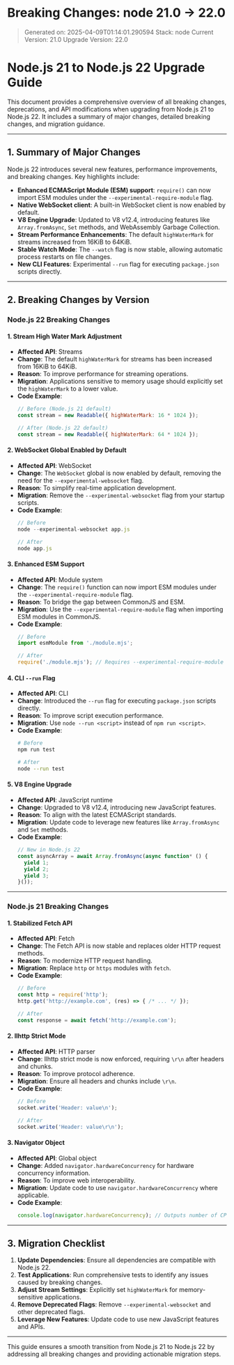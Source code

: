 # Breaking Changes: node 21.0 → 22.0
> Generated on: 2025-04-09T01:14:01.290594
> Stack: node
> Current Version: 21.0
> Upgrade Version: 22.0

# Node.js 21 to Node.js 22 Upgrade Guide

This document provides a comprehensive overview of all breaking changes, deprecations, and API modifications when upgrading from Node.js 21 to Node.js 22. It includes a summary of major changes, detailed breaking changes, and migration guidance.

---

## 1. Summary of Major Changes

Node.js 22 introduces several new features, performance improvements, and breaking changes. Key highlights include:

- **Enhanced ECMAScript Module (ESM) support**: `require()` can now import ESM modules under the `--experimental-require-module` flag.
- **Native WebSocket client**: A built-in WebSocket client is now enabled by default.
- **V8 Engine Upgrade**: Updated to V8 v12.4, introducing features like `Array.fromAsync`, `Set` methods, and WebAssembly Garbage Collection.
- **Stream Performance Enhancements**: The default `highWaterMark` for streams increased from 16KiB to 64KiB.
- **Stable Watch Mode**: The `--watch` flag is now stable, allowing automatic process restarts on file changes.
- **New CLI Features**: Experimental `--run` flag for executing `package.json` scripts directly.

---

## 2. Breaking Changes by Version

### **Node.js 22 Breaking Changes**

#### **1. Stream High Water Mark Adjustment**
- **Affected API**: Streams
- **Change**: The default `highWaterMark` for streams has been increased from 16KiB to 64KiB.
- **Reason**: To improve performance for streaming operations.
- **Migration**: Applications sensitive to memory usage should explicitly set the `highWaterMark` to a lower value.
- **Code Example**:
  ```javascript
  // Before (Node.js 21 default)
  const stream = new Readable({ highWaterMark: 16 * 1024 });

  // After (Node.js 22 default)
  const stream = new Readable({ highWaterMark: 64 * 1024 });
  ```

#### **2. WebSocket Global Enabled by Default**
- **Affected API**: WebSocket
- **Change**: The `WebSocket` global is now enabled by default, removing the need for the `--experimental-websocket` flag.
- **Reason**: To simplify real-time application development.
- **Migration**: Remove the `--experimental-websocket` flag from your startup scripts.
- **Code Example**:
  ```javascript
  // Before
  node --experimental-websocket app.js

  // After
  node app.js
  ```

#### **3. Enhanced ESM Support**
- **Affected API**: Module system
- **Change**: The `require()` function can now import ESM modules under the `--experimental-require-module` flag.
- **Reason**: To bridge the gap between CommonJS and ESM.
- **Migration**: Use the `--experimental-require-module` flag when importing ESM modules in CommonJS.
- **Code Example**:
  ```javascript
  // Before
  import esmModule from './module.mjs';

  // After
  require('./module.mjs'); // Requires --experimental-require-module flag
  ```

#### **4. CLI `--run` Flag**
- **Affected API**: CLI
- **Change**: Introduced the `--run` flag for executing `package.json` scripts directly.
- **Reason**: To improve script execution performance.
- **Migration**: Use `node --run <script>` instead of `npm run <script>`.
- **Code Example**:
  ```bash
  # Before
  npm run test

  # After
  node --run test
  ```

#### **5. V8 Engine Upgrade**
- **Affected API**: JavaScript runtime
- **Change**: Upgraded to V8 v12.4, introducing new JavaScript features.
- **Reason**: To align with the latest ECMAScript standards.
- **Migration**: Update code to leverage new features like `Array.fromAsync` and `Set` methods.
- **Code Example**:
  ```javascript
  // New in Node.js 22
  const asyncArray = await Array.fromAsync(async function* () {
    yield 1;
    yield 2;
    yield 3;
  }());
  ```

---

### **Node.js 21 Breaking Changes**

#### **1. Stabilized Fetch API**
- **Affected API**: Fetch
- **Change**: The Fetch API is now stable and replaces older HTTP request methods.
- **Reason**: To modernize HTTP request handling.
- **Migration**: Replace `http` or `https` modules with `fetch`.
- **Code Example**:
  ```javascript
  // Before
  const http = require('http');
  http.get('http://example.com', (res) => { /* ... */ });

  // After
  const response = await fetch('http://example.com');
  ```

#### **2. llhttp Strict Mode**
- **Affected API**: HTTP parser
- **Change**: llhttp strict mode is now enforced, requiring `\r\n` after headers and chunks.
- **Reason**: To improve protocol adherence.
- **Migration**: Ensure all headers and chunks include `\r\n`.
- **Code Example**:
  ```javascript
  // Before
  socket.write('Header: value\n');

  // After
  socket.write('Header: value\r\n');
  ```

#### **3. Navigator Object**
- **Affected API**: Global object
- **Change**: Added `navigator.hardwareConcurrency` for hardware concurrency information.
- **Reason**: To improve web interoperability.
- **Migration**: Update code to use `navigator.hardwareConcurrency` where applicable.
- **Code Example**:
  ```javascript
  console.log(navigator.hardwareConcurrency); // Outputs number of CPU cores
  ```

---

## 3. Migration Checklist

1. **Update Dependencies**: Ensure all dependencies are compatible with Node.js 22.
2. **Test Applications**: Run comprehensive tests to identify any issues caused by breaking changes.
3. **Adjust Stream Settings**: Explicitly set `highWaterMark` for memory-sensitive applications.
4. **Remove Deprecated Flags**: Remove `--experimental-websocket` and other deprecated flags.
5. **Leverage New Features**: Update code to use new JavaScript features and APIs.

---

This guide ensures a smooth transition from Node.js 21 to Node.js 22 by addressing all breaking changes and providing actionable migration steps.